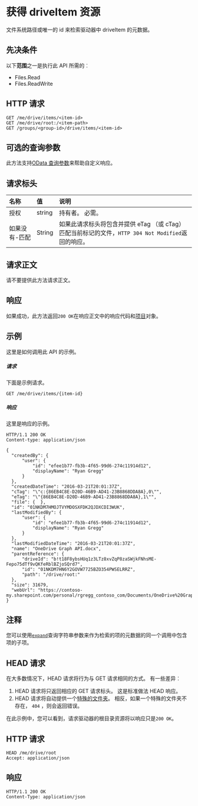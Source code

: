 # <a name="get-a-driveitem-resource"></a>获得 driveItem 资源

文件系统路径或唯一的 id 来检索驱动器中 driveItem 的元数据。

## <a name="prerequisites"></a>先决条件
以下**范围**之一是执行此 API 所需的︰

  * Files.Read
  * Files.ReadWrite

## <a name="http-request"></a>HTTP 请求
<!-- { "blockType": "ignored" } -->
```http
GET /me/drive/items/<item-id>
GET /me/drive/root:/<item-path>
GET /groups/<group-id>/drive/items/<item-id>
```

## <a name="optional-query-parameters"></a>可选的查询参数
此方法支持[OData 查询参数](http://graph.microsoft.io/docs/overview/query_parameters)来帮助自定义响应。

## <a name="request-headers"></a>请求标头

| 名称          | 值  | 说明                                                                                                                                              |
|:--------------|:-------|:---------------------------------------------------------------------------------------------------------------------------------------------------------|
| 授权 | string | 持有者<token>。 必需。                                                                                                                                |
| 如果没有-匹配 | String | 如果此请求标头将包含并提供 eTag （或 cTag） 匹配当前标记的文件，`HTTP 304 Not Modified`返回的响应。 |


## <a name="request-body"></a>请求正文
请不要提供此方法请求正文。

## <a name="response"></a>响应
如果成功，此方法返回`200 OK`在响应正文中的响应代码和[项目](../resources/driveitem.md)对象。

## <a name="example"></a>示例
这里是如何调用此 API 的示例。

##### <a name="request"></a>请求
下面是示例请求。
<!-- {
  "blockType": "request",
  "name": "get_item"
}-->
```
GET /me/drive/items/{item-id}
```

##### <a name="response"></a>响应
这里是响应的示例。
<!-- {
  "blockType": "response",
  "truncated": true,
  "@odata.type": "microsoft.graph.driveItem"
} -->
```http
HTTP/1.1 200 OK
Content-type: application/json

{
  "createdBy": {
      "user": {
          "id": "efee1b77-fb3b-4f65-99d6-274c11914d12",
          "displayName": "Ryan Gregg"
      }
  },
  "createdDateTime": "2016-03-21T20:01:37Z",
  "cTag": "\"c:{86EB4C8E-D20D-46B9-AD41-23B8868DDA8A},0\"",
  "eTag": "\"{86EB4C8E-D20D-46B9-AD41-23B8868DDA8A},1\"",
  "file": {  },
  "id": "01NKDM7HMOJTVYMDOSXFDK2QJDXCDI3WUK",
  "lastModifiedBy": {
      "user": {
          "id": "efee1b77-fb3b-4f65-99d6-274c11914d12",
          "displayName": "Ryan Gregg"
      }
  },
  "lastModifiedDateTime": "2016-03-21T20:01:37Z",
  "name": "OneDrive Graph API.docx",
  "parentReference": {
      "driveId": "b!t18F8ybsHUq1z3LTz8xvZqP8zaSWjkFNhsME-Fepo75dTf9vQKfeRblBZjoSQrd7",
      "id": "01NKDM7HN6Y2GOVW7725BZO354PWSELRRZ",
      "path": "/drive/root:"
  },
  "size": 31679,
  "webUrl": "https://contoso-my.sharepoint.com/personal/rgregg_contoso_com/Documents/OneDrive%20Graph%20API.docx"
}
```

## <a name="notes"></a>注释

您可以使用[`expand`](https://dev.onedrive.com/odata/optional-query-parameters.htm#expanding-collections)查询字符串参数来作为检索的项的元数据的同一个调用中包含项的子项。

## <a name="head-requests"></a>HEAD 请求

在大多数情况下，HEAD 请求将行为与 GET 请求相同的方式。 有一些差异︰

1. HEAD 请求将只返回相应的 GET 请求标头。 这是标准做法 HEAD 响应。
2. HEAD 请求将自动提供一个[特殊的文件夹](../resources/specialfolder.md)。
   相反，如果一个特殊的文件夹不存在， `404` ，则会返回错误。

在此示例中，您可以看到，请求驱动器的根目录资源将以响应只是`200 OK`。

## <a name="http-request"></a>HTTP 请求

<!-- {"blockType": "request", "name": "head-root"} -->
```
HEAD /me/drive/root
Accept: application/json
```

## <a name="response"></a>响应

<!-- {"blockType": "response", "@odata.type": "microsoft.graph.driveItem", "truncated": true} -->
```
HTTP/1.1 200 OK
Content-Type: application/json
```

<!-- uuid: 8fcb5dbc-d5aa-4681-8e31-b001d5168d79
2015-10-25 14:57:30 UTC -->
<!-- {
  "type": "#page.annotation",
  "description": "Get item",
  "keywords": "",
  "section": "documentation",
  "tocPath": "OneDrive/Item/Get item"
}-->
